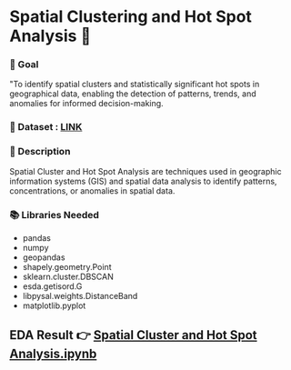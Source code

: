 # **Spatial Clustering and Hot Spot Analysis** 🍅

### 🎯 Goal

"To identify spatial clusters and statistically significant hot spots in geographical data, enabling the detection of patterns, trends, and anomalies for informed decision-making.

### 🧵 Dataset :  [LINK](https://github.com/Archi20876/machine-learning-repos/blob/main/Classification%20Models/Spatial%20clustering%20and%20hot%20spot%20analysis/synthetic_spatial_data.csv)


### 🧾 Description
Spatial Cluster and Hot Spot Analysis are techniques used in geographic information systems (GIS) and spatial data analysis to identify patterns, concentrations, or anomalies in spatial data.

### 📚 Libraries Needed
- pandas
- numpy
- geopandas
- shapely.geometry.Point
- sklearn.cluster.DBSCAN
- esda.getisord.G
- libpysal.weights.DistanceBand
- matplotlib.pyplot


## EDA Result 👉 [  Spatial Cluster and Hot Spot Analysis.ipynb](https://github.com/Archi20876/machine-learning-repos/blob/main/Classification%20Models/Spatial%20clustering%20and%20hot%20spot%20analysis/Spatial_clustering_and_hot_spot_analysis_.ipynb)

